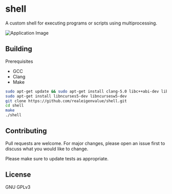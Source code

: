 # shell

A custom shell for executing programs or scripts using multiprocessing.

![Application Image](shell.png)

## Building

Prerequisites
- GCC
- Clang
- Make

```bash
sudo apt-get update && sudo apt-get install clang-5.0 libc++abi-dev libc++-dev git gdb valgrind graphviz imagemagick gnuplot
sudo apt-get install libncurses5-dev libncursesw5-dev
git clone https://github.com/realeigenvalue/shell.git
cd shell
make
./shell
```

## Contributing
Pull requests are welcome. For major changes, please open an issue first to discuss what you would like to change.

Please make sure to update tests as appropriate.

## License
GNU GPLv3
